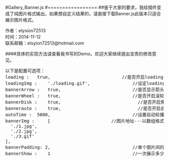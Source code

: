#Gallery_Banner.js
#=================
##鉴于大家的要求，我给插件变成了纯图片格式输出，如果想自定义结果的，请直接下载Banner.js此版本只适合展示图片格式。
<p>
作者：elysion72513<br/>
时间：2014-11-12<br/>
联系邮箱：elsyion72513@hotmail.com<br/>
</p>
####具体的实现方法请查看我书写的Demo。欢迎大家继续提出宝贵的修改意见。
<pre>以下是配置可选项：
loading : 	true,					        //是否开启loading
loadingImg : 	'./loading.gif',				//设定loading的图片		
bannerArrow : 	true,				        	//是否显示箭头
bannerWheel : 	true,					        //是否开启滚轮事件
bannerDisk : 	true,					          //是否开启焦点切换事件
bannerauto : 	true,					          //是否开启自动轮播
autoTime : 	5000,					            //设置自动轮播时间
bannerImg : 	[                       //图片地址---以数组格式  ["图片地址1..","图片地址2"]
  './1.jpg',
  './2.jpg',
  './3.gif'
],		                                
bannerPadding: 2,					            //单个图片间的补白
bannerShow : 	1 					            //一次展示多少个图片
</pre>
